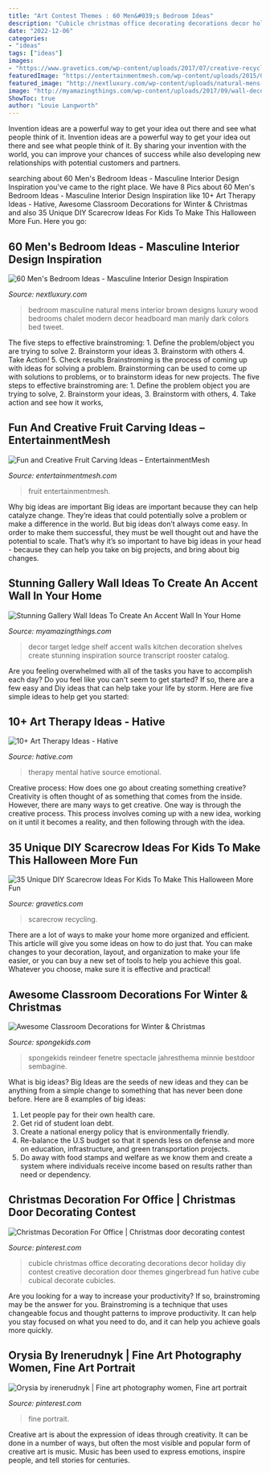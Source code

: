 ```yaml
---
title: "Art Contest Themes : 60 Men&#039;s Bedroom Ideas"
description: "Cubicle christmas office decorating decorations decor holiday diy contest creative decoration door themes gingerbread fun hative cube cubical decorate cubicles"
date: "2022-12-06"
categories:
- "ideas"
tags: ["ideas"]
images:
- "https://www.gravetics.com/wp-content/uploads/2017/07/creative-recycling-ideas-for-the-garden.jpg"
featuredImage: "https://entertainmentmesh.com/wp-content/uploads/2015/03/fruit_art_by_dragonloverartis-d4kv3l3.jpg"
featured_image: "http://nextluxury.com/wp-content/uploads/natural-mens-bedroom-designs.jpg"
image: "http://myamazingthings.com/wp-content/uploads/2017/09/wall-decor-2.jpg"
ShowToc: true
author: "Louie Langworth"
---
```



Invention ideas are a powerful way to get your idea out there and see what people think of it.
Invention ideas are a powerful way to get your idea out there and see what people think of it. By sharing your invention with the world, you can improve your chances of success while also developing new relationships with potential customers and partners.

	

		
searching about 60 Men&#039;s Bedroom Ideas - Masculine Interior Design Inspiration you've came to the right place. We have 8 Pics about 60 Men&#039;s Bedroom Ideas - Masculine Interior Design Inspiration like 10+ Art Therapy Ideas - Hative, Awesome Classroom Decorations for Winter &amp; Christmas and also 35 Unique DIY Scarecrow Ideas For Kids To Make This Halloween More Fun. Here you go:
		
    
## 60 Men&#039;s Bedroom Ideas - Masculine Interior Design Inspiration

<img loading=lazy src="http://nextluxury.com/wp-content/uploads/natural-mens-bedroom-designs.jpg" onerror="this.onerror=null;this.src='https://tse1.mm.bing.net/th?id=OIP.eaBbJHO86UIco9pSodbmjwHaKV&amp;pid=15.1';" alt="60 Men&#039;s Bedroom Ideas - Masculine Interior Design Inspiration">

_Source: nextluxury.com_

>bedroom masculine natural mens interior brown designs luxury wood bedrooms chalet modern decor headboard man manly dark colors bed tweet. 

	

The five steps to effective brainstroming: 1. Define the problem/object you are trying to solve 2. Brainstorm your ideas 3. Brainstorm with others 4. Take Action! 5. Check results
Brainstroming is the process of coming up with ideas for solving a problem. Brainstorming can be used to come up with solutions to problems, or to brainstorm ideas for new projects. The five steps to effective brainstroming are: 1. Define the problem object you are trying to solve, 2. Brainstorm your ideas, 3. Brainstorm with others, 4. Take action and see how it works, 
    
## Fun And Creative Fruit Carving Ideas – EntertainmentMesh

<img loading=lazy src="https://entertainmentmesh.com/wp-content/uploads/2015/03/fruit_art_by_dragonloverartis-d4kv3l3.jpg" onerror="this.onerror=null;this.src='https://tse3.mm.bing.net/th?id=OIP.zQS-tSjwbW6k3pYZhSu2JAHaFk&amp;pid=15.1';" alt="Fun and Creative Fruit Carving Ideas – EntertainmentMesh">

_Source: entertainmentmesh.com_

>fruit entertainmentmesh. 

	

Why big ideas are important
Big ideas are important because they can help catalyze change. They’re ideas that could potentially solve a problem or make a difference in the world. But big ideas don’t always come easy. In order to make them successful, they must be well thought out and have the potential to scale.
That’s why it’s so important to have big ideas in your head - because they can help you take on big projects, and bring about big changes.

    
## Stunning Gallery Wall Ideas To Create An Accent Wall In Your Home

<img loading=lazy src="http://myamazingthings.com/wp-content/uploads/2017/09/wall-decor-2.jpg" onerror="this.onerror=null;this.src='https://tse1.mm.bing.net/th?id=OIP.9HeuR9Sp1J6DE0M7Z8cQPQHaHa&amp;pid=15.1';" alt="Stunning Gallery Wall Ideas To Create An Accent Wall In Your Home">

_Source: myamazingthings.com_

>decor target ledge shelf accent walls kitchen decoration shelves create stunning inspiration source transcript rooster catalog. 

	

Are you feeling overwhelmed with all of the tasks you have to accomplish each day? Do you feel like you can't seem to get started? If so, there are a few easy and Diy ideas that can help take your life by storm. Here are five simple ideas to help get you started:

    
## 10+ Art Therapy Ideas - Hative

<img loading=lazy src="https://hative.com/wp-content/uploads/2014/05/art-therapy-ideas/12-art-therapy-ideas.jpg" onerror="this.onerror=null;this.src='https://tse1.mm.bing.net/th?id=OIP.7hIxjGXegd7aaFnlzaj2qAAAAA&amp;pid=15.1';" alt="10+ Art Therapy Ideas - Hative">

_Source: hative.com_

>therapy mental hative source emotional. 

	

Creative process: How does one go about creating something creative?
Creativity is often thought of as something that comes from the inside. However, there are many ways to get creative. One way is through the creative process. This process involves coming up with a new idea, working on it until it becomes a reality, and then following through with the idea.

    
## 35 Unique DIY Scarecrow Ideas For Kids To Make This Halloween More Fun

<img loading=lazy src="https://www.gravetics.com/wp-content/uploads/2017/07/creative-recycling-ideas-for-the-garden.jpg" onerror="this.onerror=null;this.src='https://tse2.mm.bing.net/th?id=OIP.AKD4Qd4Di2xWJn2YoSBU_wHaLH&amp;pid=15.1';" alt="35 Unique DIY Scarecrow Ideas For Kids To Make This Halloween More Fun">

_Source: gravetics.com_

>scarecrow recycling. 

	

There are a lot of ways to make your home more organized and efficient. This article will give you some ideas on how to do just that. You can make changes to your decoration, layout, and organization to make your life easier, or you can buy a new set of tools to help you achieve this goal. Whatever you choose, make sure it is effective and practical!

    
## Awesome Classroom Decorations For Winter &amp; Christmas

<img loading=lazy src="https://spongekids.com/wp-content/uploads/2016/11/christmas-bulletin-board/16-christmas-bulletin-board-ideas.jpg" onerror="this.onerror=null;this.src='https://tse2.mm.bing.net/th?id=OIP.zg1GltAQEeDMpy2IHtnFsQHaJ6&amp;pid=15.1';" alt="Awesome Classroom Decorations for Winter &amp; Christmas">

_Source: spongekids.com_

>spongekids reindeer fenetre spectacle jahresthema minnie bestdoor sembagine. 

	

What is big ideas?
Big Ideas are the seeds of new ideas and they can be anything from a simple change to something that has never been done before. Here are 8 examples of big ideas: 
1. Let people pay for their own health care. 
2. Get rid of student loan debt. 
3. Create a national energy policy that is environmentally friendly. 
4. Re-balance the U.S budget so that it spends less on defense and more on education, infrastructure, and green transportation projects. 
5. Do away with food stamps and welfare as we know them and create a system where individuals receive income based on results rather than need or dependency. 

    
## Christmas Decoration For Office | Christmas Door Decorating Contest

<img loading=lazy src="https://i.pinimg.com/736x/24/31/60/243160b2296661bd7013f3f3e52ee240.jpg" onerror="this.onerror=null;this.src='https://tse4.mm.bing.net/th?id=OIP.pqUTkPtjArO8Lz6-OFZDCwHaJ3&amp;pid=15.1';" alt="Christmas Decoration For Office | Christmas door decorating contest">

_Source: pinterest.com_

>cubicle christmas office decorating decorations decor holiday diy contest creative decoration door themes gingerbread fun hative cube cubical decorate cubicles. 

	

Are you looking for a way to increase your productivity? If so, brainstroming may be the answer for you. Brainstroming is a technique that uses changeable focus and thought patterns to improve productivity. It can help you stay focused on what you need to do, and it can help you achieve goals more quickly.

    
## Orysia By Irenerudnyk | Fine Art Photography Women, Fine Art Portrait

<img loading=lazy src="https://i.pinimg.com/736x/54/dd/5b/54dd5b79601227c2e5dba7104f23c454.jpg" onerror="this.onerror=null;this.src='https://tse2.mm.bing.net/th?id=OIP.kO-6SAmSoBohw3B9btkRSgHaKB&amp;pid=15.1';" alt="Orysia by irenerudnyk | Fine art photography women, Fine art portrait">

_Source: pinterest.com_

>fine portrait. 

	

Creative art is about the expression of ideas through creativity. It can be done in a number of ways, but often the most visible and popular form of creative art is music. Music has been used to express emotions, inspire people, and tell stories for centuries.


